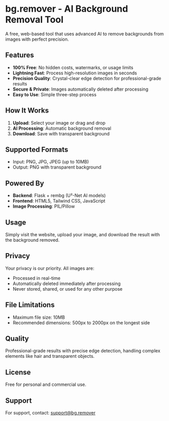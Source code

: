 # bg.remover - AI Background Removal Tool

A free, web-based tool that uses advanced AI to remove backgrounds from images with perfect precision.

## Features

- **100% Free**: No hidden costs, watermarks, or usage limits
- **Lightning Fast**: Process high-resolution images in seconds
- **Precision Quality**: Crystal-clear edge detection for professional-grade results
- **Secure & Private**: Images automatically deleted after processing
- **Easy to Use**: Simple three-step process

## How It Works

1. **Upload**: Select your image or drag and drop
2. **AI Processing**: Automatic background removal
3. **Download**: Save with transparent background

## Supported Formats

- Input: PNG, JPG, JPEG (up to 10MB)
- Output: PNG with transparent background

## Powered By

- **Backend**: Flask + rembg (U²-Net AI models)
- **Frontend**: HTML5, Tailwind CSS, JavaScript
- **Image Processing**: PIL/Pillow

## Usage

Simply visit the website, upload your image, and download the result with the background removed.

## Privacy

Your privacy is our priority. All images are:
- Processed in real-time
- Automatically deleted immediately after processing
- Never stored, shared, or used for any other purpose

## File Limitations

- Maximum file size: 10MB
- Recommended dimensions: 500px to 2000px on the longest side

## Quality

Professional-grade results with precise edge detection, handling complex elements like hair and transparent objects.

## License

Free for personal and commercial use.

## Support

For support, contact: support@bg.remover
